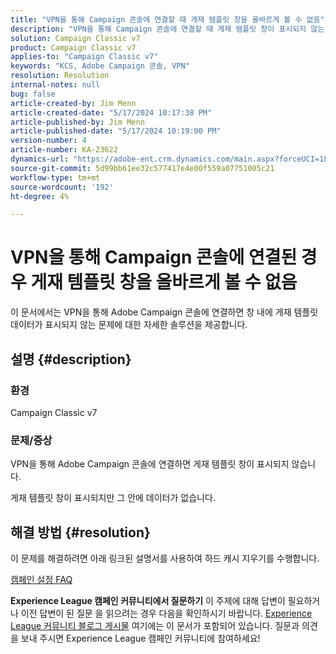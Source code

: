 ```yaml
---
title: "VPN을 통해 Campaign 콘솔에 연결할 때 게재 템플릿 창을 올바르게 볼 수 없음"
description: "VPN을 통해 Campaign 콘솔에 연결할 때 게재 템플릿 창이 표시되지 않는 문제를 해결하십시오. 하드 캐시를 수행해야 합니다."
solution: Campaign Classic v7
product: Campaign Classic v7
applies-to: "Campaign Classic v7"
keywords: "KCS, Adobe Campaign 콘솔, VPN"
resolution: Resolution
internal-notes: null
bug: false
article-created-by: Jim Menn
article-created-date: "5/17/2024 10:17:38 PM"
article-published-by: Jim Menn
article-published-date: "5/17/2024 10:19:00 PM"
version-number: 4
article-number: KA-23622
dynamics-url: "https://adobe-ent.crm.dynamics.com/main.aspx?forceUCI=1&pagetype=entityrecord&etn=knowledgearticle&id=8ce96b3f-9b14-ef11-9f8a-6045bd006268"
source-git-commit: 5d99bb61ee32c577417e4e00f559a07751005c21
workflow-type: tm+mt
source-wordcount: '192'
ht-degree: 4%

---
```


# VPN을 통해 Campaign 콘솔에 연결된 경우 게재 템플릿 창을 올바르게 볼 수 없음


이 문서에서는 VPN을 통해 Adobe Campaign 콘솔에 연결하면 창 내에 게재 템플릿 데이터가 표시되지 않는 문제에 대한 자세한 솔루션을 제공합니다.

## 설명 {#description}


### <b>환경</b>

Campaign Classic v7

### <b>문제/증상</b>

VPN을 통해 Adobe Campaign 콘솔에 연결하면 게재 템플릿 창이 표시되지 않습니다.

게재 템플릿 창이 표시되지만 그 안에 데이터가 없습니다.


## 해결 방법 {#resolution}


이 문제를 해결하려면 아래 링크된 설명서를 사용하여 하드 캐시 지우기를 수행합니다.

[캠페인 설정 FAQ](https://experienceleague.adobe.com/docs/campaign-classic/using/getting-started/starting-with-adobe-campaign/faq/faq-campaign-config.html?lang=en#perform-hard-cache-clear)


<b>Experience League 캠페인 커뮤니티에서 질문하기</b>
이 주제에 대해 답변이 필요하거나 이전 답변이 된 질문 을 읽으려는 경우 다음을 확인하시기 바랍니다. [Experience League 커뮤니티 블로그 게시물](https://experienceleaguecommunities.adobe.com/t5/adobe-campaign-classic-blogs/introducing-top-kcs-articles-curated-for-your-troubleshooting/bc-p/672426#M132 "링크 따라가기") 여기에는 이 문서가 포함되어 있습니다. 질문과 의견을 보내 주시면 Experience League 캠페인 커뮤니티에 참여하세요!


